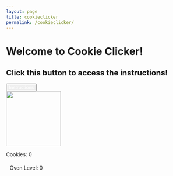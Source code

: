 ```yaml
--- 
layout: page 
title: cookieclicker 
permalink: /cookieclicker/ 
---
```


<h1>Welcome to Cookie Clicker!</h1>
<h2>Click this button to access the instructions!</h2>
<button 
    id="instructionsButton"
    style="color: white;"
    onclick="window.open('https://youtube.com/', '_blank', 'noopener,noreferrer');">
    Instructions
</button>
<br>
<img id="cookieImage" src="{{site.baseurl}}/images/cookieclicker/cookie.png" height="150 px">
<br>

Cookies: <span id="cookieDisplay">0</span>

<!-- Shop (initially hidden) -->
<div id="shop" style="display:none; margin-top:20px;">
    <h2>Shop</h2>
    <button id="buyAutoclicker">Buy Autoclicker (10 cookies)</button><br>
    <button id="buyGrandma">Buy Grandma (25 cookies)</button><br>
    <button id="buyOven">Buy Oven (200 cookies)</button><br>
</div>

<!-- Oven status bar (initially hidden) -->
<div style="margin-top: 20px;">
    <div id="ovenBarContainer" style="width: 300px; height: 30px; background-color: gray; display: none; float: left;">
        <div id="ovenProgress" style="height: 100%; width: 0%; background-color: yellow;"></div>
    </div>
    <div style="margin-left: 10px; float: left;">
        Oven Level: <span id="ovenLevel">0</span>
    </div>
</div>

<!-- Clear floats -->
<div style="clear: both;"></div>

<!-- Permanent Frenzy Message (initially hidden) -->
<div id="permanentFrenzyMessage" style="text-align: center; color: red; font-weight: bold; font-size: 18px; display: none;">
    Permanent Frenzy Activated!
</div>

<script>
// Count number of cookies
let cookies = 0;
let autoclickers = 0;
let grandmas = 0;
let cookiePerClick = 1;
let baseCookiePerClick = 1; // New variable to store base cookie per click
let ovenActive = false;
let ovenCooldown = 0;
let ovenDuration = 3000; // Oven frenzy duration (3 seconds)
let ovenCooldownPeriod = 20000; // Time between oven frenzies (20 seconds)
let ovenPurchases = 0; // Track how many ovens have been bought
let ovenFrenzyRemaining = 0; // Time remaining for the oven frenzy
let ovenCooldownRemaining = 0; // Time remaining for the cooldown
let permanentFrenzyActive = false; // Track if permanent frenzy is active

// Shop items prices
const ovenPrice = 200;
const grandmaPrice = 25;
const autoclickerPrice = 10;

// Function to update the cookie display
function updateDisplay() {
    document.getElementById("cookieDisplay").innerHTML = Math.floor(cookies);

    // Show the shop once you reach 50 cookies
    if (cookies >= 50) {
        document.getElementById("shop").style.display = "block";
    }

    // Update oven button if permanent frenzy is activated
    if (permanentFrenzyActive) {
        document.getElementById("buyOven").disabled = true; // Disable the button
        document.getElementById("buyOven").style.setProperty('background-color', 'grey', 'important'); // Grey out button
        document.getElementById("buyOven").style.setProperty('color', 'lightgrey', 'important'); // Change text color
    }
}

// Function for manual cookie clicks
document.getElementById("cookieImage").addEventListener("click", () => {
    cookies += cookiePerClick;
    updateDisplay();
});

// Function to update the oven bar (frenzy or cooldown)
function updateOvenBar() {
    let ovenProgressBar = document.getElementById("ovenProgress");

    if (ovenPurchases >= 1) {
        document.getElementById("ovenBarContainer").style.display = "block"; // Show bar after first oven purchase
    }

    if (permanentFrenzyActive) {
        ovenProgressBar.style.width = "100%";
        ovenProgressBar.style.backgroundColor = "red"; // Bar stays red in permanent frenzy
    } else if (ovenActive) {
        let percentage = (ovenFrenzyRemaining / ovenDuration) * 100;
        ovenProgressBar.style.width = percentage + "%";
        ovenProgressBar.style.backgroundColor = "yellow"; // Yellow when oven is active
    } else if (!ovenActive && ovenCooldownRemaining > 0) {
        let percentage = ((ovenCooldownPeriod - ovenCooldownRemaining) / ovenCooldownPeriod) * 100;
        ovenProgressBar.style.width = percentage + "%";
        ovenProgressBar.style.backgroundColor = "blue"; // Blue when in cooldown
    } else {
        ovenProgressBar.style.width = "0%";
    }
}

// Function to display permanent frenzy message with fade-in
function displayPermanentFrenzyMessage() {
    let message = document.getElementById("permanentFrenzyMessage");
    message.style.display = "block";
    message.style.opacity = 0;
    let fadeDuration = 2000; // 2 seconds fade-in

    // Fade-in effect
    let start = null;
    function fadeIn(timestamp) {
        if (!start) start = timestamp;
        let progress = timestamp - start;
        let opacity = Math.min(progress / fadeDuration, 1);
        message.style.opacity = opacity;

        if (progress < fadeDuration) {
            window.requestAnimationFrame(fadeIn);
        }
    }
    window.requestAnimationFrame(fadeIn);
}

// Game loop that updates autoclickers, grandmas, and the oven every 100ms
function gameLoop() {
    // Autoclickers: Increment cookies every 10 seconds (100ms * 100)
    if (autoclickers > 0) {
        cookies += (autoclickers / 100);
    }

    // Grandmas: Increment cookies every 5 seconds (100ms * 50)
    if (grandmas > 0) {
        cookies += (grandmas / 50);
    }

    // Oven logic: Trigger frenzy mode based on cooldown
    if (ovenActive) {
        ovenFrenzyRemaining -= 100; // Reduce frenzy time remaining
        if (ovenFrenzyRemaining <= 0) {
            ovenActive = false;
            cookiePerClick = baseCookiePerClick; // Reset cookies per click to base value
            document.getElementById("ovenStatus").style.display = "none"; // Hide frenzy status
            ovenCooldownRemaining = ovenCooldownPeriod; // Start the cooldown
        }
    } else if (ovenCooldownRemaining > 0) {
        ovenCooldownRemaining -= 100; // Reduce cooldown remaining
    } else if (!ovenActive && ovenCooldownRemaining <= 0 && ovenPurchases > 0 && !permanentFrenzyActive) {
        // Activate oven frenzy
        ovenActive = true;
        ovenFrenzyRemaining = ovenDuration; // Set the oven frenzy time
        cookiePerClick = baseCookiePerClick * 2; // Double cookies per click
        document.getElementById("ovenStatus").style.display = "block"; // Show frenzy status
    }

    // Update the progress bar
    updateOvenBar();

    // Update the cookie display
    updateDisplay();
}

// Buy Autoclicker
document.getElementById("buyAutoclicker").addEventListener("click", () => {
    if (cookies >= autoclickerPrice) {
        cookies -= autoclickerPrice;
        autoclickers++;
        updateDisplay();
    } else {
        alert("Not enough cookies!");
    }
});

// Buy Oven
document.getElementById("buyOven").addEventListener("click", () => {
    if (cookies >= ovenPrice) {
        cookies -= ovenPrice;
        ovenPurchases++;
        updateDisplay();

        // Increase oven level display
        document.getElementById("ovenLevel").innerHTML = ovenPurchases;

        // Reduce cooldown with each purchase, until it's a permanent frenzy
        if (ovenPurchases < 12) {
            ovenCooldownPeriod = Math.max(1000, 20000 - ovenPurchases * 2000); // Reduce by 2 seconds per purchase, down to 1 second
        } else {
            permanentFrenzyActive = true; // Permanent frenzy
            ovenActive = true; // Set oven to be always active
            cookiePerClick = baseCookiePerClick * 2; // Permanent double cookies
            document.getElementById("ovenStatus").style.display = "block"; // Show permanent frenzy status

            // Change bar to red and show permanent frenzy message
            updateOvenBar();
            displayPermanentFrenzyMessage(); // Show fade-in message
        }
    } else {
        alert("Not enough cookies!");
    }
});

// Buy Grandma
document.getElementById("buyGrandma").addEventListener("click", () => {
    if (cookies >= grandmaPrice) {
        cookies -= grandmaPrice;
        grandmas++;
        updateDisplay();
    } else {
        alert("Not enough cookies!");
    }
});

// Start the game loop, running every 100 milliseconds (0.1 seconds)
setInterval(gameLoop, 100);

</script>